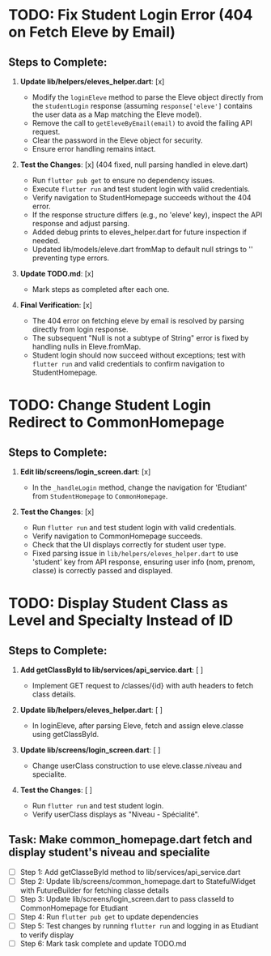 # TODO: Fix Student Login Error (404 on Fetch Eleve by Email)

## Steps to Complete:

1. **Update lib/helpers/eleves_helper.dart**: [x]
   - Modify the `loginEleve` method to parse the Eleve object directly from the `studentLogin` response (assuming `response['eleve']` contains the user data as a Map matching the Eleve model).
   - Remove the call to `getEleveByEmail(email)` to avoid the failing API request.
   - Clear the password in the Eleve object for security.
   - Ensure error handling remains intact.

2. **Test the Changes**: [x] (404 fixed, null parsing handled in eleve.dart)
   - Run `flutter pub get` to ensure no dependency issues.
   - Execute `flutter run` and test student login with valid credentials.
   - Verify navigation to StudentHomepage succeeds without the 404 error.
   - If the response structure differs (e.g., no 'eleve' key), inspect the API response and adjust parsing.
   - Added debug prints to eleves_helper.dart for future inspection if needed.
   - Updated lib/models/eleve.dart fromMap to default null strings to '' preventing type errors.

3. **Update TODO.md**: [x]
   - Mark steps as completed after each one.

4. **Final Verification**: [x]
   - The 404 error on fetching eleve by email is resolved by parsing directly from login response.
   - The subsequent "Null is not a subtype of String" error is fixed by handling nulls in Eleve.fromMap.
   - Student login should now succeed without exceptions; test with `flutter run` and valid credentials to confirm navigation to StudentHomepage.

# TODO: Change Student Login Redirect to CommonHomepage

## Steps to Complete:

1. **Edit lib/screens/login_screen.dart**: [x]
   - In the `_handleLogin` method, change the navigation for 'Etudiant' from `StudentHomepage` to `CommonHomepage`.

2. **Test the Changes**: [x]
   - Run `flutter run` and test student login with valid credentials.
   - Verify navigation to CommonHomepage succeeds.
   - Check that the UI displays correctly for student user type.
   - Fixed parsing issue in `lib/helpers/eleves_helper.dart` to use 'student' key from API response, ensuring user info (nom, prenom, classe) is correctly passed and displayed.

# TODO: Display Student Class as Level and Specialty Instead of ID

## Steps to Complete:

1. **Add getClassById to lib/services/api_service.dart**: [ ]
   - Implement GET request to /classes/{id} with auth headers to fetch class details.

2. **Update lib/helpers/eleves_helper.dart**: [ ]
   - In loginEleve, after parsing Eleve, fetch and assign eleve.classe using getClassById.

3. **Update lib/screens/login_screen.dart**: [ ]
   - Change userClass construction to use eleve.classe.niveau and specialite.

4. **Test the Changes**: [ ]
   - Run `flutter run` and test student login.
   - Verify userClass displays as "Niveau - Spécialité".

## Task: Make common_homepage.dart fetch and display student's niveau and specialite

- [ ] Step 1: Add getClasseById method to lib/services/api_service.dart
- [ ] Step 2: Update lib/screens/common_homepage.dart to StatefulWidget with FutureBuilder for fetching classe details
- [ ] Step 3: Update lib/screens/login_screen.dart to pass classeId to CommonHomepage for Etudiant
- [ ] Step 4: Run `flutter pub get` to update dependencies
- [ ] Step 5: Test changes by running `flutter run` and logging in as Etudiant to verify display
- [ ] Step 6: Mark task complete and update TODO.md
